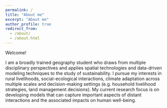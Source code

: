 ```yaml
---
permalink: /
title: "About me"
excerpt: "About me"
author_profile: true
redirect_from: 
  - /about/
  - /about.html
---
```


Welcome! 

I am a broadly trained geography student who draws from multiple disciplinary perspectives and applies spatial technologies and data-driven modeling techniques to the study of sustainability. I pursue my interests in rural livelihoods, social-ecological interactions, climate adaptation across multiple scales and decision-making settings (e.g. household livelihood strategies, land management decisions). My current research focus is on developing models that can capture important aspects of distant interactions and the associated impacts on human well-being.


